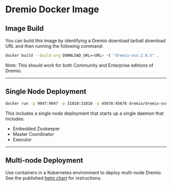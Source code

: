 # Dremio Docker Image
## Image Build

You can build this image by identifying a Dremio download tarball download URL and then running the following command:

``` bash
docker build --build-arg DOWNLOAD_URL=<URL> -t "dremio-oss:2.0.5" .
```

Note: This should work for both Community and Enterprise editions of Dremio.

---

## Single Node Deployment

```bash
docker run -p 9047:9047 -p 31010:31010 -p 45678:45678 dremio/dremio-oss
```
This includes a single node deployment that starts up a single daemon that includes:
* Embedded Zookeeper
* Master Coordinator
* Executor

---

## Multi-node Deployment

Use containers in a Kubernetes environment to deploy multi-node Dremio. See the published [helm chart](https://github.com/dremio/dremio-cloud-tools/tree/master/charts/dremio) for instructions.
